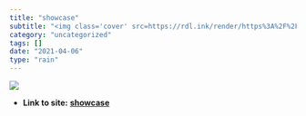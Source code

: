 ```yaml
---
title: "showcase"
subtitle: "<img class='cover' src=https://rdl.ink/render/https%3A%2F%2Fpitosalas.wixsite.com%2Fshowcase>"
category: "uncategorized"
tags: []
date: "2021-04-06"
type: "rain"
---
```

<img class="cover" src=https://rdl.ink/render/https%3A%2F%2Fpitosalas.wixsite.com%2Fshowcase>


* **Link to site:** **[showcase](https://pitosalas.wixsite.com/showcase)**